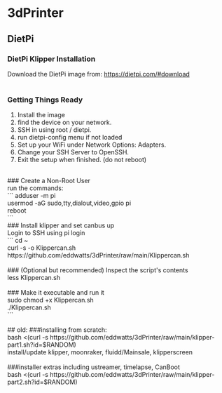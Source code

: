 # 3dPrinter<br>

## DietPi
### DietPi Klipper Installation<br>
Download the DietPi image from: https://dietpi.com/#download<br>
<br>
### Getting Things Ready<br>
1. Install the image
2. find the device on your network.
3. SSH in using root / dietpi.
4. run dietpi-config menu if not loaded
5. Set up your WiFi under Network Options: Adapters.
6. Change your SSH Server to OpenSSH.
7. Exit the setup when finished. (do not reboot)
<br>
### Create a Non-Root User<br>
run the commands:<br>
```
adduser -m pi<br>
usermod -aG sudo,tty,dialout,video,gpio pi<br>
reboot<br>
```
<br>
### Install klipper and set canbus up<br>
Login to SSH using pi login<br>
```
cd ~<br>
curl -s -o Klippercan.sh https://github.com/eddwatts/3dPrinter/raw/main/Klippercan.sh<br>
<br>
### (Optional but recommended) Inspect the script's contents<br>
less Klippercan.sh<br>
<br>
### Make it executable and run it<br>
sudo chmod +x Klippercan.sh<br>
./Klippercan.sh<br>
```
<br>
<br>
## old:
###installing from scratch:<br>
bash <(curl -s https://github.com/eddwatts/3dPrinter/raw/main/klipper-part1.sh?id=$RANDOM)<br>
install/update klipper, moonraker, fluidd/Mainsale, klipperscreen<br>
<br>
###installer extras including ustreamer, timelapse, CanBoot<br>
bash <(curl -s https://github.com/eddwatts/3dPrinter/raw/main/klipper-part2.sh?id=$RANDOM)<br>
